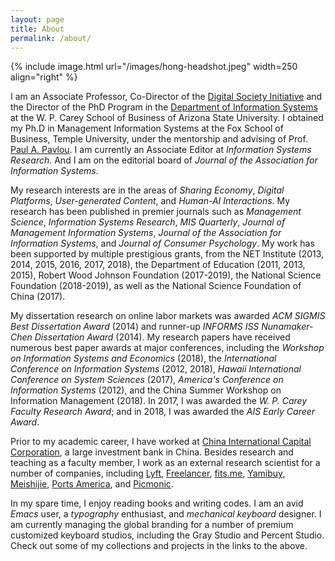 ```yaml
---
layout: page
title: About
permalink: /about/
---
```


{% include image.html url="/images/hong-headshot.jpeg" width=250 align="right" %}

I am an Associate Professor, Co-Director of the <a href="https://research.wpcarey.asu.edu/digital-society/">Digital Society Initiative</a> and the Director of the PhD Program in the <a href="https://wpcarey.asu.edu/people/profile/2355839">Department of Information Systems</a> at the W. P. Carey School of Business of Arizona State University. I obtained my Ph.D in Management Information Systems at the Fox School of Business, Temple University, under the mentorship and advising of Prof. <a href="https://www.bauer.uh.edu/administration/office-of-dean/paul-pavlou.php">Paul A. Pavlou</a>. I am currently an Associate Editor at <i>Information Systems Research</i>. And I am on the editorial board of <i>Journal of the Association for Information Systems</i>.

My research interests are in the areas of <i>Sharing Economy</i>, <i>Digital Platforms</i>, <i>User-generated Content</i>, and <i>Human-AI Interactions</i>. My research has been published in premier journals such as <i>Management Science</i>, <i>Information Systems Research</i>, <i>MIS Quarterly</i>, <i>Journal of Management Information Systems</i>, <i>Journal of the Association for Information Systems</i>, and <i>Journal of Consumer Psychology</i>. My work has been supported by multiple prestigious grants, from the NET Institute (2013, 2014, 2015, 2016, 2017, 2018), the Department of Education (2011, 2013, 2015), Robert Wood Johnson Foundation (2017-2019), the National Science Foundation (2018-2019), as well as the National Science Foundation of China (2017). 

My dissertation research on online labor markets was awarded <i>ACM SIGMIS Best Dissertation Award</i> (2014) and runner-up <i>INFORMS ISS Nunamaker-Chen Dissertation Award</i> (2014). My research papers have received numerous best paper awards at major conferences, including the <i>Workshop on Information Systems and Economics</i> (2018), the <i>International Conference on Information Systems</i> (2012, 2018), <i>Hawaii International Conference on System Sciences</i> (2017), <i>America's Conference on Information Systems</i> (2012), and the China Summer Workshop on Information Management (2018). In 2017, I was awarded the <i>W. P. Carey Faculty Research Award</i>; and in 2018, I was awarded the <i>AIS Early Career Award</i>.

Prior to my academic career, I have worked at <a href="http://www.cicc.com/index_en.xhtml?locale=en">China International Capital Corporation</a>, a large investment bank in China. Besides research and teaching as a faculty member, I work as an external research scientist for a number of companies, including <a href="https://www.lyft.com/">Lyft</a>, <a href="https://www.freelancer.com/">Freelancer</a>, <a href="https://fits.me/">fits.me</a>, <a href="http://www.yamibuy.com/en/">Yamibuy</a>, <a href="http://www.meishij.net/">Meishijie</a>, <a href="https://www.portsamerica.com/">Ports America</a>, and <a href="https://www.picmonic.com/">Picmonic</a>.

In my spare time, I enjoy reading books and writing codes. I am an avid <i>Emacs</i> user, a <i>typography</i> enthusiast, and <i>mechanical keyboard</i> designer. I am currently managing the global branding for a number of premium customized keyboard studios, including the Gray Studio and Percent Studio. Check out some of my collections and projects in the links to the above.

